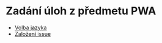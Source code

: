 # Zadání úloh z předmetu PWA

- [Volba jazyka](./volba-jazyka.md)
- [Založení issue](./zalozeni-issue.md)
